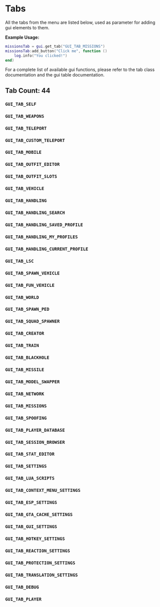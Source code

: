 # Tabs

All the tabs from the menu are listed below, used as parameter for adding gui elements to them.

**Example Usage:**

```lua
missionsTab = gui.get_tab("GUI_TAB_MISSIONS")
missionsTab:add_button("Click me", function ()
    log.info("You clicked!")
end)
```

For a complete list of available gui functions, please refer to the tab class documentation and the gui table documentation.

## Tab Count: 44

### `GUI_TAB_SELF`
### `GUI_TAB_WEAPONS`
### `GUI_TAB_TELEPORT`
### `GUI_TAB_CUSTOM_TELEPORT`
### `GUI_TAB_MOBILE`
### `GUI_TAB_OUTFIT_EDITOR`
### `GUI_TAB_OUTFIT_SLOTS`
### `GUI_TAB_VEHICLE`
### `GUI_TAB_HANDLING`
### `GUI_TAB_HANDLING_SEARCH`
### `GUI_TAB_HANDLING_SAVED_PROFILE`
### `GUI_TAB_HANDLING_MY_PROFILES`
### `GUI_TAB_HANDLING_CURRENT_PROFILE`
### `GUI_TAB_LSC`
### `GUI_TAB_SPAWN_VEHICLE`
### `GUI_TAB_FUN_VEHICLE`
### `GUI_TAB_WORLD`
### `GUI_TAB_SPAWN_PED`
### `GUI_TAB_SQUAD_SPAWNER`
### `GUI_TAB_CREATOR`
### `GUI_TAB_TRAIN`
### `GUI_TAB_BLACKHOLE`
### `GUI_TAB_MISSILE`
### `GUI_TAB_MODEL_SWAPPER`
### `GUI_TAB_NETWORK`
### `GUI_TAB_MISSIONS`
### `GUI_TAB_SPOOFING`
### `GUI_TAB_PLAYER_DATABASE`
### `GUI_TAB_SESSION_BROWSER`
### `GUI_TAB_STAT_EDITOR`
### `GUI_TAB_SETTINGS`
### `GUI_TAB_LUA_SCRIPTS`
### `GUI_TAB_CONTEXT_MENU_SETTINGS`
### `GUI_TAB_ESP_SETTINGS`
### `GUI_TAB_GTA_CACHE_SETTINGS`
### `GUI_TAB_GUI_SETTINGS`
### `GUI_TAB_HOTKEY_SETTINGS`
### `GUI_TAB_REACTION_SETTINGS`
### `GUI_TAB_PROTECTION_SETTINGS`
### `GUI_TAB_TRANSLATION_SETTINGS`
### `GUI_TAB_DEBUG`
### `GUI_TAB_PLAYER`
